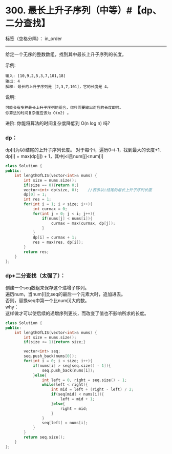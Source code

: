 ﻿# 300. 最长上升子序列（中等）#【dp、二分查找】

标签（空格分隔）： in_order

---
给定一个无序的整数数组，找到其中最长上升子序列的长度。

示例:

    输入: [10,9,2,5,3,7,101,18]
    输出: 4 
    解释: 最长的上升子序列是 [2,3,7,101]，它的长度是 4。

说明:

    可能会有多种最长上升子序列的组合，你只需要输出对应的长度即可。
    你算法的时间复杂度应该为 O(n2) 。

进阶: 你能将算法的时间复杂度降低到 O(n log n) 吗?

### dp：
dp[i]为以i结尾的上升子序列长度。 
对于每个i，遍历0~i-1，找到最大的长度+1.   
dp[i] = max(dp[j]) + 1，其中j<i且num[j]<num[i]
```C++
class Solution {
public:
    int lengthOfLIS(vector<int>& nums) {
        int size = nums.size();
        if(size == 0){return 0;}
        vector<int> dp(size, 0);    //表示以i结尾的最长上升子序列长度
        dp[0] = 1;
        int res = 1;
        for(int i = 1; i < size; i++){
            int curmax = 0;
            for(int j = 0; j < i; j++){
                if(nums[j] < nums[i]){
                    curmax = max(curmax, dp[j]);
                }
            }
            dp[i] = curmax + 1;
            res = max(res, dp[i]);
        }
        return res;
    }
};
```

### dp+二分查找（太强了）：  
创建一个seq数组来保存这个递增子序列。  
遍历num，当num[i]比seq的最后一个元素大时，追加进去。  
否则，替换seq中第一个比num[i]大的数。  
why：  
这样做才可以使后续的递增序列更长，而改变了值也不影响所求的长度。
```C++
class Solution {
public:
    int lengthOfLIS(vector<int>& nums) {
        int size = nums.size();
        if(size <= 1){return size;}

        vector<int> seq;
        seq.push_back(nums[0]);
        for(int i = 0; i < size; i++){
            if(nums[i] > seq[seq.size() - 1]){
                seq.push_back(nums[i]);
            }else{
                int left = 0, right = seq.size() - 1;
                while(left < right){
                    int mid = left + (right - left) / 2;
                    if(seq[mid] < nums[i]){
                        left = mid + 1;
                    }else{
                        right = mid;
                    }
                }
                seq[left] = nums[i];
            }
        }
        return seq.size();
    }
};
```